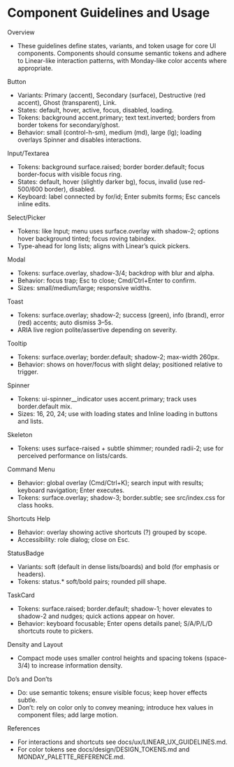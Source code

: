 # Component Guidelines and Usage

Overview

- These guidelines define states, variants, and token usage for core UI components. Components should consume semantic tokens and adhere to Linear-like interaction patterns, with Monday-like color accents where appropriate.

Button

- Variants: Primary (accent), Secondary (surface), Destructive (red accent), Ghost (transparent), Link.
- States: default, hover, active, focus, disabled, loading.
- Tokens: background accent.primary; text text.inverted; borders from border tokens for secondary/ghost.
- Behavior: small (control-h-sm), medium (md), large (lg); loading overlays Spinner and disables interactions.

Input/Textarea

- Tokens: background surface.raised; border border.default; focus border-focus with visible focus ring.
- States: default, hover (slightly darker bg), focus, invalid (use red-500/600 border), disabled.
- Keyboard: label connected by for/id; Enter submits forms; Esc cancels inline edits.

Select/Picker

- Tokens: like Input; menu uses surface.overlay with shadow-2; options hover background tinted; focus roving tabindex.
- Type-ahead for long lists; aligns with Linear’s quick pickers.

Modal

- Tokens: surface.overlay, shadow-3/4; backdrop with blur and alpha.
- Behavior: focus trap; Esc to close; Cmd/Ctrl+Enter to confirm.
- Sizes: small/medium/large; responsive widths.

Toast

- Tokens: surface.overlay; shadow-2; success (green), info (brand), error (red) accents; auto dismiss 3–5s.
- ARIA live region polite/assertive depending on severity.

Tooltip

- Tokens: surface.overlay; border.default; shadow-2; max-width 260px.
- Behavior: shows on hover/focus with slight delay; positioned relative to trigger.

Spinner

- Tokens: ui-spinner\_\_indicator uses accent.primary; track uses border.default mix.
- Sizes: 16, 20, 24; use with loading states and Inline loading in buttons and lists.

Skeleton

- Tokens: uses surface-raised + subtle shimmer; rounded radii-2; use for perceived performance on lists/cards.

Command Menu

- Behavior: global overlay (Cmd/Ctrl+K); search input with results; keyboard navigation; Enter executes.
- Tokens: surface.overlay; shadow-3; border.subtle; see src/index.css for class hooks.

Shortcuts Help

- Behavior: overlay showing active shortcuts (?) grouped by scope.
- Accessibility: role dialog; close on Esc.

StatusBadge

- Variants: soft (default in dense lists/boards) and bold (for emphasis or headers).
- Tokens: status.\* soft/bold pairs; rounded pill shape.

TaskCard

- Tokens: surface.raised; border.default; shadow-1; hover elevates to shadow-2 and nudges; quick actions appear on hover.
- Behavior: keyboard focusable; Enter opens details panel; S/A/P/L/D shortcuts route to pickers.

Density and Layout

- Compact mode uses smaller control heights and spacing tokens (space-3/4) to increase information density.

Do’s and Don’ts

- Do: use semantic tokens; ensure visible focus; keep hover effects subtle.
- Don’t: rely on color only to convey meaning; introduce hex values in component files; add large motion.

References

- For interactions and shortcuts see docs/ux/LINEAR_UX_GUIDELINES.md.
- For color tokens see docs/design/DESIGN_TOKENS.md and MONDAY_PALETTE_REFERENCE.md.
